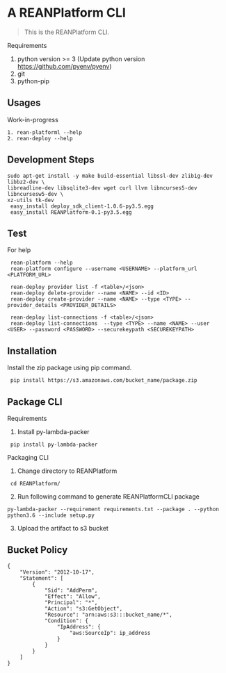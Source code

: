 A REANPlatform CLI
=======================

> This is the REANPlatform CLI.

Requirements
1. python version >= 3 (Update python version https://github.com/pyenv/pyenv)
2. git
3. python-pip

## Usages

Work-in-progress

    1. rean-platforml --help
    2. rean-deploy --help
  
## Development Steps

```
sudo apt-get install -y make build-essential libssl-dev zlib1g-dev libbz2-dev \
libreadline-dev libsqlite3-dev wget curl llvm libncurses5-dev libncursesw5-dev \
xz-utils tk-dev
 easy_install deploy_sdk_client-1.0.6-py3.5.egg
 easy_install REANPlatform-0.1-py3.5.egg
 ```

## Test

For help

```
 rean-platform --help
 rean-platform configure --username <USERNAME> --platform_url <PLATFORM_URL>

 rean-deploy provider list -f <table>/<json>
 rean-deploy delete-provider --name <NAME> --id <ID>
 rean-deploy create-provider --name <NAME> --type <TYPE> --provider_details <PROVIDER_DETAILS>

 rean-deploy list-connections -f <table>/<json>
 rean-deploy list-connections  --type <TYPE> --name <NAME> --user <USER> --password <PASSWORD> --securekeypath <SECUREKEYPATH>
```
## Installation

Install the zip package using pip command.
```
 pip install https://s3.amazonaws.com/bucket_name/package.zip
```

## Package CLI
Requirements
1. Install py-lambda-packer
```
 pip install py-lambda-packer
```
Packaging CLI

1. Change directory to REANPlatform
```
 cd REANPlatform/
```

2. Run following command to generate REANPlatformCLI package
```
py-lambda-packer --requirement requirements.txt --package . --python python3.6 --include setup.py
```

3. Upload the artifact to s3 bucket

## Bucket Policy
```
{
    "Version": "2012-10-17",
    "Statement": [
        {
            "Sid": "AddPerm",
            "Effect": "Allow",
            "Principal": "*",
            "Action": "s3:GetObject",
            "Resource": "arn:aws:s3:::bucket_name/*",
            "Condition": {
                "IpAddress": {
                    "aws:SourceIp": ip_address
                }
            }
        }
    ]
}
```